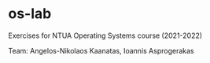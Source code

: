 # os-lab
Exercises for NTUA Operating Systems course (2021-2022)

Team: Angelos-Nikolaos Kaanatas, Ioannis Asprogerakas
